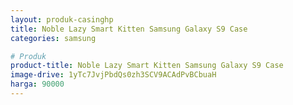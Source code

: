 ```yaml
---
layout: produk-casinghp
title: Noble Lazy Smart Kitten Samsung Galaxy S9 Case
categories: samsung

# Produk
product-title: Noble Lazy Smart Kitten Samsung Galaxy S9 Case
image-drive: 1yTc7JvjPbdQs0zh3SCV9ACAdPvBCbuaH
harga: 90000
---
```

